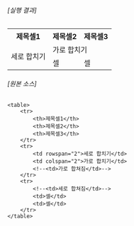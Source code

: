 ###### [실행 결과]

<table>
    <tr>
        <th>제목셀1</th>
        <th>제목셀2</th>
        <th>제목셀3</th>
    </tr>
    <tr>
        <td rowspan="2">세로 합치기</td>
        <td colspan="2">가로 합치기</td>
        <!--<td>가로 합쳐짐</td>-->
    </tr>
    <tr>
        <!--<td>세로 합쳐짐</td>-->
        <td>셀</td>
        <td>셀</td>
    </tr>
</table>

###### [원본 소스]

```
<table>
    <tr>
        <th>제목셀1</th>
        <th>제목셀2</th>
        <th>제목셀3</th>
    </tr>
    <tr>
        <td rowspan="2">세로 합치기</td>
        <td colspan="2">가로 합치기</td>
        <!--<td>가로 합쳐짐</td>-->
    </tr>
    <tr>
        <!--<td>세로 합쳐짐</td>-->
        <td>셀</td>
        <td>셀</td>
    </tr>
</table>
```
